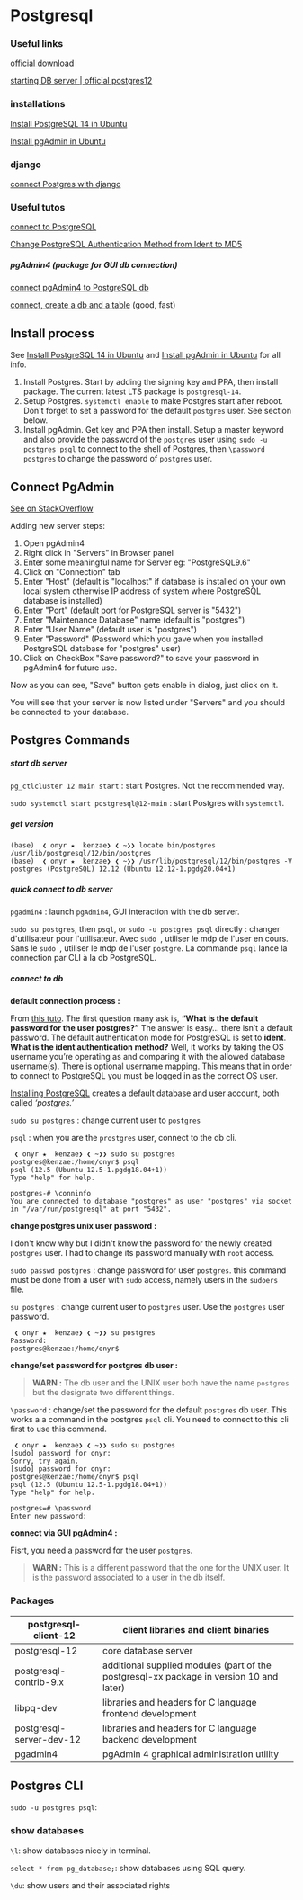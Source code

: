 # Postgresql

### Useful links

[official download](https://wiki.postgresql.org/wiki/Apt)

[starting DB server | official postgres12](https://www.postgresql.org/docs/12/server-start.html)

### installations

[Install PostgreSQL 14 in Ubuntu](https://www.linuxshelltips.com/install-postgresql-in-ubuntu/)

[Install pgAdmin in Ubuntu](https://www.pgadmin.org/download/pgadmin-4-apt/)

### django

[connect Postgres with django](https://studygyaan.com/django/how-to-connect-postgresql-database-in-django-project)

### Useful tutos

[connect to PostgreSQL](https://phoenixnap.com/kb/how-to-connect-postgresql-database-command-line)

[Change PostgreSQL Authentication Method from Ident to MD5](https://www.liquidweb.com/kb/change-postgresql-authentication-method-from-ident-to-md5/)

##### pgAdmin4 (package for GUI db connection)

[connect pgAdmin4 to PostgreSQL db](https://stackoverflow.com/questions/41873779/connection-with-my-db-using-pgadmin4)

[connect, create a db and a table](https://thedbadmin.com/how-to-connect-postgresql-database-from-pgadmin/) (good, fast)

## Install process

See [Install PostgreSQL 14 in Ubuntu](https://www.linuxshelltips.com/install-postgresql-in-ubuntu/) and [Install pgAdmin in Ubuntu](https://www.pgadmin.org/download/pgadmin-4-apt/) for all info.

1. Install Postgres. Start by adding the signing key and PPA, then install package. The current latest LTS package is `postgresql-14`.
2. Setup Postgres. `systemctl enable` to make Postgres start after reboot. Don't forget to set a password for the default `postgres` user. See section below.
3. Install pgAdmin. Get key and PPA then install. Setup a master keyword and also provide the password of the `postgres` user using `sudo -u postgres psql` to connect to the shell of Postgres, then `\password postgres` to change the password of `postgres` user.

## Connect PgAdmin

[See on StackOverflow](https://stackoverflow.com/posts/41929466/timeline)

Adding new server steps:

1) Open pgAdmin4
2) Right click in "Servers" in Browser panel
3) Enter some meaningful name for Server eg: "PostgreSQL9.6"
4) Click on "Connection" tab
5) Enter "Host" (default is "localhost" if database is installed on your own local system otherwise IP address of system where PostgreSQL database is installed)
6) Enter "Port" (default port for PostgreSQL server is "5432")
7) Enter "Maintenance Database" name (default is "postgres")
8) Enter "User Name" (default user is "postgres")
9) Enter "Password" (Password which you gave when you installed PostgreSQL database for "postgres" user)
10) Click on CheckBox "Save password?" to save your password in pgAdmin4 for future use.

Now as you can see, "Save" button gets enable in dialog, just click on it.

You will see that your server is now listed under "Servers" and you should be connected to your database.

## Postgres Commands

##### start db server

`pg_ctlcluster 12 main start` : start Postgres. Not the recommended way.

`sudo systemctl start postgresql@12-main` : start Postgres with `systemctl`.

##### get version

```shell
(base)  ❮ onyr ★  kenzae❯ ❮ ~❯❯ locate bin/postgres
/usr/lib/postgresql/12/bin/postgres
(base)  ❮ onyr ★  kenzae❯ ❮ ~❯❯ /usr/lib/postgresql/12/bin/postgres -V
postgres (PostgreSQL) 12.12 (Ubuntu 12.12-1.pgdg20.04+1)
```

##### quick connect to db server

`pgadmin4` : launch `pgAdmin4`, GUI interaction with the db server.

`sudo su postgres`, then `psql`, or `sudo -u postgres psql` directly : changer d'utilisateur pour l'utilisateur. Avec `sudo `, utiliser le mdp de l'user en cours. Sans le `sudo `, utiliser le mdp de l'user `postgre`. La commande `psql` lance la connection par CLI à la db PostgreSQL.

##### connect to db

**default connection process :**

From [this tuto](https://www.liquidweb.com/kb/what-is-the-default-password-for-postgresql/). The first question many ask is, **“What is the default password for the user postgres?”** The answer is easy… there isn’t a default password. The default authentication mode for PostgreSQL is set to **ident**. **What is the ident authentication method?** Well, it works
by taking the OS username you’re operating as and comparing it with the allowed database username(s). There is optional username mapping. This means that in order to connect to PostgreSQL you must be logged in as the correct OS user.

[Installing PostgreSQL](https://phoenixnap.com/kb/how-to-install-postgresql-on-ubuntu) creates a default database and user account, both called *‘postgres.’*

`sudo su postgres` : change current user to `postgres`

`psql` : when you are the `prostgres` user, connect to the db cli.

```shell
 ❮ onyr ★  kenzae❯ ❮ ~❯❯ sudo su postgres
postgres@kenzae:/home/onyr$ psql
psql (12.5 (Ubuntu 12.5-1.pgdg18.04+1))
Type "help" for help.

postgres-# \conninfo
You are connected to database "postgres" as user "postgres" via socket in "/var/run/postgresql" at port "5432".

```

**change postgres unix user password :**

I don't know why but I didn't know the password for the newly created `postgres` user. I had to change its password manually with `root` access.

`sudo passwd postgres` : change password for user `postgres`. this command must be done from a user with `sudo` access, namely users in the `sudoers` file.

`su postgres` : change current user to `postgres` user. Use the `postgres` user password.

```shell
 ❮ onyr ★  kenzae❯ ❮ ~❯❯ su postgres
Password: 
postgres@kenzae:/home/onyr$
```

**change/set password for postgres db user :**

> **WARN :** The db user and the UNIX user both have the name `postgres` but the designate two different things.

`\password` : change/set the password for the default `postgres` db user. This works a a command in the postgres `psql` cli. You need to connect to this cli first to use this command.

```shell
 ❮ onyr ★  kenzae❯ ❮ ~❯❯ sudo su postgres
[sudo] password for onyr: 
Sorry, try again.
[sudo] password for onyr: 
postgres@kenzae:/home/onyr$ psql
psql (12.5 (Ubuntu 12.5-1.pgdg18.04+1))
Type "help" for help.

postgres=# \password
Enter new password: 
```

**connect via GUI pgAdmin4 :**

Fisrt, you need a password for the user `postgres`.

> **WARN :** This is a different password that the one for the UNIX user. It is the password associated to a user in the db itself.

### Packages

| postgresql-client-12     | client libraries and client binaries                                                    |
| ------------------------ | --------------------------------------------------------------------------------------- |
| postgresql-12            | core database server                                                                    |
| postgresql-contrib-9.x   | additional supplied modules (part of the postgresql-xx package in version 10 and later) |
| libpq-dev                | libraries and headers for C language frontend development                               |
| postgresql-server-dev-12 | libraries and headers for C language backend development                                |
| pgadmin4                 | pgAdmin 4 graphical administration utility                                              |

## Postgres CLI

`sudo -u postgres psql`: 

### show databases

`\l`: show databases nicely in terminal.

`select * from pg_database;`: show databases using SQL query.

`\du`: show users and their associated rights
